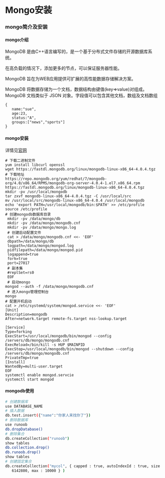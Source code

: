 # Mongo安装

### mongo简介及安装
#### mongo介绍
MongoDB 是由C++语言编写的，是一个基于分布式文件存储的开源数据库系统。

在高负载的情况下，添加更多的节点，可以保证服务器性能。

MongoDB 旨在为WEB应用提供可扩展的高性能数据存储解决方案。

MongoDB 将数据存储为一个文档，数据结构由键值(key=>value)对组成。MongoDB 文档类似于 JSON 对象。字段值可以包含其他文档，数组及文档数组
```shell
{
   name:"sue",
   age:23,
   status:"A",
   groups:["news","sports"]
}
```
#### mongo安装
详情见[官网](https://www.mongodb.com/download-center#community) 
```shell
# 下载二进制文件
yum install libcurl openssl
wget https://fastdl.mongodb.org/linux/mongodb-linux-x86_64-4.0.4.tgz
# 下载地址
https://repo.mongodb.org/yum/redhat/7/mongodb-org/4.0/x86_64/RPMS/mongodb-org-server-4.0.4-1.el7.x86_64.rpm
https://fastdl.mongodb.org/linux/mongodb-linux-x86_64-4.0.4.tgz
mkdir -pv /usr/local/mongodb
tar zxvf mongodb-linux-x86_64-4.0.4.tgz -C /usr/local/src
mv /usr/local/src/mongodb-linux-x86_64-4.0.4 /usr/local/mongodb
echo 'export PATH=/usr/local/mongodb/bin:$PATH' >> /etc/profile
source /etc/profile
# 创建mongodb数据库目录
 mkdir -pv /data/mongo/db
 mkdir -pv /data/mongo/mongodb.cnf
 mkdir -pv /data/mongo/mongo.log
 # 创建启动配置文件
 cat > /data/mongo/mongodb.cnf <<- 'EOF'
 dbpath=/data/mongo/db
 logpath=/data/mongo/mongod.log
 pidfilepath=/data/mongo/mongod.pid
 logappend=true
 fork=true
 port=27017
 # 副本集
 #replSet=rs0
 EOF
 # 启动mongo
mongod --auth -f /data/mongo/mongodb.cnf
 # 进入mongo管理控制台
mongo
# 配置开机启动
cat > /etc/systemd/system/mongod.service <<- 'EOF'
[Unit]
Description=mongodb
After=network.target remote-fs.target nss-lookup.target

[Service]
Type=forking
ExecStart=/usr/local/mongodb/bin/mongod --config /servers/db/mongo/mongodb.cnf
ExecReload=/bin/kill -s HUP $MAINPID
ExecStop=/usr/local/mongodb/bin/mongod --shutdown --config /servers/db/mongo/mongodb.cnf
PrivateTmp=true
[Install]
WantedBy=multi-user.target
EOF
systemctl enable mongod.servcie
systemctl start mongod
```
#### mongodb使用
```bash
# 创建数据库
use DATABASE_NAME
# 插入数据
db.test.insert({"name":"你家人来找你了"})
# 删除数据库
use runoob
db.dropDatabase()
# 删除集合
db.createCollection("runoob") 
show tables 
db.collection.drop()
db.runoob.drop()
show tables
# 创建固定集合
db.createCollection("mycol", { capped : true, autoIndexId : true, size : 
   6142800, max : 10000 } )
```


